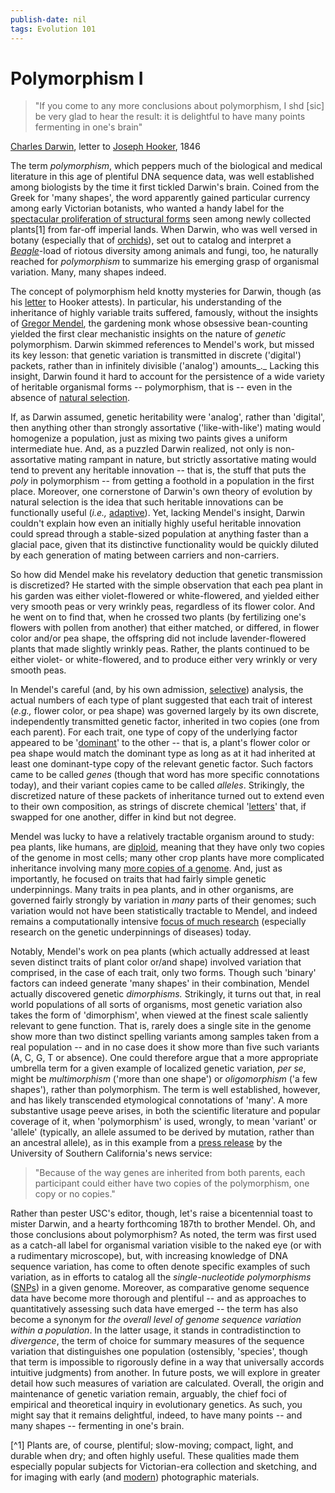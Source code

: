 ```yaml
---
publish-date: nil
tags: Evolution 101
---
```


# Polymorphism I

> "If you come to any more conclusions about polymorphism, I shd [sic] be very glad to hear the result: it is delightful to have many points fermenting in one's brain"

[Charles Darwin](http://en.wikipedia.org/wiki/Charles_Darwin), letter to [Joseph Hooker](http://en.wikipedia.org/wiki/Joseph_Dalton_Hooker), 1846

The term _polymorphism_, which peppers much of the biological and medical literature in this age of plentiful DNA sequence data, was well established among biologists by the time it first tickled Darwin's brain. Coined from the Greek for 'many shapes', the word apparently gained particular currency among early Victorian botanists, who wanted a handy label for the [spectacular proliferation of structural forms](http://www.hmnh.harvard.edu/on_exhibit/the_glass_flowers_collection.html) seen among newly collected plants[1] from far-off imperial lands. When Darwin, who was well versed in botany (especially that of [orchids](http://darwin-online.org.uk/EditorialIntroductions/Freeman_FertilisationofOrchids.html)), set out to catalog and interpret a _[Beagle](http://en.wikipedia.org/wiki/Second_voyage_of_HMS_Beagle)_-load of riotous diversity among animals and fungi, too, he naturally reached for _polymorphism_ to summarize his emerging grasp of organismal variation. Many, many shapes indeed.

The concept of polymorphism held knotty mysteries for Darwin, though (as his [letter](http://www.darwinproject.ac.uk/) to Hooker attests). In particular, his understanding of the inheritance of highly variable traits suffered, famously, without the insights of [Gregor Mendel](http://en.wikipedia.org/wiki/Gregor_mendel), the gardening monk whose obsessive bean-counting yielded the first clear mechanistic insights on the nature of _genetic_ polymorphism. Darwin skimmed references to Mendel's work, but missed its key lesson: that genetic variation is transmitted in discrete ('digital') packets, rather than in infinitely divisible ('analog') amounts_._ Lacking this insight, Darwin found it hard to account for the persistence of a wide variety of heritable organismal forms -- polymorphism, that is -- even in the absence of [natural selection](http://en.wikipedia.org/wiki/Natural_selection).

If, as Darwin assumed, genetic heritability were 'analog', rather than 'digital', then anything other than strongly assortative ('like-with-like') mating would homogenize a population, just as mixing two paints gives a uniform intermediate hue. And, as a puzzled Darwin realized, not only is non-assortative mating rampant in nature, but strictly assortative mating would tend to prevent any heritable innovation -- that is, the stuff that puts the _poly_ in polymorphism -- from getting a foothold in a population in the first place. Moreover, one cornerstone of Darwin's own theory of evolution by natural selection is the idea that such heritable innovations can be functionally useful (_i.e.,_ [adaptive](http://en.wikipedia.org/wiki/Adaptation)). Yet, lacking Mendel's insight, Darwin couldn't explain how even an initially highly useful heritable innovation could spread through a stable-sized population at anything faster than a glacial pace, given that its distinctive functionality would be quickly diluted by each generation of mating between carriers and non-carriers.

So how did Mendel make his revelatory deduction that genetic transmission is discretized? He started with the simple observation that each pea plant in his garden was either violet-flowered or white-flowered, and yielded either very smooth peas or very wrinkly peas, regardless of its flower color. And he went on to find that, when he crossed two plants (by fertilizing one's flowers with pollen from another) that either matched, or differed, in flower color and/or pea shape, the offspring did not include lavender-flowered plants that made slightly wrinkly peas. Rather, the plants continued to be either violet- or white-flowered, and to produce either very wrinkly or very smooth peas.

In Mendel's careful (and, by his own admission, [selective](http://www.americanscientist.org/bookshelf/pub/csi-mendel)) analysis, the actual numbers of each type of plant suggested that each trait of interest (_e.g.,_ flower color, or pea shape) was governed largely by its own discrete, independently transmitted genetic factor, inherited in two copies (one from each parent). For each trait, one type of copy of the underlying factor appeared to be '[dominant](http://en.wikipedia.org/wiki/Dominance_(genetics))' to the other -- that is, a plant's flower color or pea shape would match the dominant type as long as at it had inherited at least one dominant-type copy of the relevant genetic factor. Such factors came to be called _genes_ (though that word has more specific connotations today), and their variant copies came to be called _alleles_. Strikingly, the discretized nature of these packets of inheritance turned out to extend even to their own composition, as strings of discrete chemical '[letters](http://en.wikipedia.org/wiki/Nucleotide)' that, if swapped for one another, differ in kind but not degree.

Mendel was lucky to have a relatively tractable organism around to study: pea plants, like humans, are [diploid](http://en.wikipedia.org/wiki/Diploid#Diploid), meaning that they have only two copies of the genome in most cells; many other crop plants have more complicated inheritance involving many [more copies of a genome](http://strawberrygenes.unh.edu/history.html). And, just as importantly, he focused on traits that had fairly simple genetic underpinnings. Many traits in pea plants, and in other organisms, are governed fairly strongly by variation in _many_ parts of their genomes; such variation would not have been statistically tractable to Mendel, and indeed remains a computationally intensive [focus of much research](http://www.ncbi.nlm.nih.gov/pubmed/19293820) (especially research on the genetic underpinnings of diseases) today.

Notably, Mendel's work on pea plants (which actually addressed at least seven distinct traits of plant color or/and shape) involved variation that comprised, in the case of each trait, only two forms. Though such 'binary' factors can indeed generate 'many shapes' in their combination, Mendel actually discovered genetic _dimorphisms._ Strikingly, it turns out that, in real world populations of all sorts of organisms, most genetic variation also takes the form of 'dimorphism', when viewed at the finest scale saliently relevant to gene function. That is, rarely does a single site in the genome show more than two distinct spelling variants among samples taken from a real population -- and in no case does it show more than five such variants (A, C, G, T or absence). One could therefore argue that a more appropriate umbrella term for a given example of localized genetic variation, _per se_, might be _multimorphism_ ('more than one shape') or _oligomorphism_ ('a few shapes'), rather than polymorphism. The term is well established, however, and has likely transcended etymological connotations of 'many'. A more substantive usage peeve arises, in both the scientific literature and popular coverage of it, when 'polymorphism' is used, wrongly, to mean 'variant' or 'allele' (typically, an allele assumed to be derived by mutation, rather than an ancestral allele), as in this example from a [press release](http://uscnews2.usc.edu/hscweekly/detail.php?recordnum=9373) by the University of Southern California's news service:

> "Because of the way genes are inherited from both parents, each participant could either have two copies of the polymorphism, one copy or no copies."

Rather than pester USC's editor, though, let's raise a bicentennial toast to mister Darwin, and a hearty forthcoming 187th to brother Mendel. Oh, and those conclusions about polymorphism? As noted, the term was first used as a catch-all label for organismal variation visible to the naked eye (or with a rudimentary microscope), but, with increasing knowledge of DNA sequence variation, has come to often denote specific examples of such variation, as in efforts to catalog all the _single-nucleotide polymorphisms_ ([SNPs](http://www.ncbi.nlm.nih.gov/projects/SNP/)) in a given genome. Moreover, as comparative genome sequence data have become more thorough and plentiful -- and as approaches to quantitatively assessing such data have emerged -- the term has also become a synonym for _the overall level of genome sequence variation within a population_. In the latter usage, it stands in contradistinction to _divergence_, the term of choice for summary measures of the sequence variation that distinguishes one population (ostensibly, 'species', though that term is impossible to rigorously define in a way that universally accords intuitive judgments) from another. In future posts, we will explore in greater detail how such measures of variation are calculated. Overall, the origin and maintenance of genetic variation remain, arguably, the chief foci of empirical and theoretical inquiry in evolutionary genetics. As such, you might say that it remains delightful, indeed, to have many points -- and many shapes -- fermenting in one's brain.

[^1] Plants are, of course, plentiful; slow-moving; compact, light, and durable when dry; and often highly useful. These qualities made them especially popular subjects for Victorian-era collection and sketching, and for imaging with early (and [modern](http://www.flickr.com/search/?q=flower)) photographic materials.
